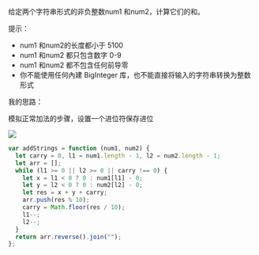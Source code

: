 给定两个字符串形式的非负整数num1 和num2，计算它们的和。

提示：

- num1 和num2的长度都小于 5100
- num1 和num2 都只包含数字 0-9
- num1 和num2 都不包含任何前导零
- 你不能使用任何內建 BigInteger 库，也不能直接将输入的字符串转换为整数形式

我的思路：

模拟正常加法的步骤，设置一个进位符保存进位

![](https://assets.leetcode-cn.com/solution-static/415/1.png)

```js
var addStrings = function (num1, num2) {
  let carry = 0, l1 = num1.length - 1, l2 = num2.length - 1;
  let arr = [];
  while (l1 >= 0 || l2 >= 0 || carry !== 0) {
    let x = l1 < 0 ? 0 : num1[l1] - 0;
    let y = l2 < 0 ? 0 : num2[l2] - 0;
    let res = x + y + carry;
    arr.push(res % 10);
    carry = Math.floor(res / 10);
    l1--;
    l2--;
  }
  return arr.reverse().join("");
};
```
